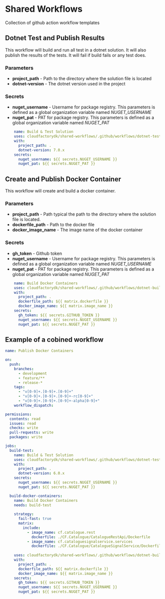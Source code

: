 # Shared Workflows
Collection of github action workflow templates

## Dotnet Test and Publish Results
This workflow will build and run all test in a dotnet solution. It will also publish the results of the tests.
It will fail if build fails or any test does.

### Parameters
- **project_path** - Path to the directory where the solution file is located
- **dotnet-version** - The dotnet version used in the project
### Secrets
- **nuget_username** - Username for package registry. This parameters is defined as a global organization variable named _NUGET_USERNAME_  
- **nuget_pat** - PAT for package registry. This parameters is defined as a global organization variable named _NUGET_PAT_

```yaml
    name: Build & Test Solution
    uses: cloudfactorydk/shared-workflows/.github/workflows/dotnet-test.yml@main
    with:
      project_path: .
      dotnet-version: 7.0.x
    secrets:
      nuget_username: ${{ secrets.NUGET_USERNAME }}
      nuget_pat: ${{ secrets.NUGET_PAT }}
```

## Create and Publish Docker Container
This workflow will create and build a docker container.

### Parameters
- **project_path** - Path typical the path to the directory where the solution file is located.
- **dockerfile_path** - Path to the docker file
- **docker_image_name** - The image name of the docker container
### Secrets
- **gh_token** - Github token 
- **nuget_username** - Username for package registry. This parameters is defined as a global organization variable named _NUGET_USERNAME_
- **nuget_pat** - PAT for package registry. This parameters is defined as a global organization variable named _NUGET_PAT_

```yaml
    name: Build Docker Containers
    uses: cloudfactorydk/shared-workflows/.github/workflows/dotnet-build-test-publish-docker.yml@main
    with:
      project_path: .
      dockerfile_path: ${{ matrix.dockerfile }}
      docker_image_name: ${{ matrix.image_name }}
    secrets:
      gh_token: ${{ secrets.GITHUB_TOKEN }}
      nuget_username: ${{ secrets.NUGET_USERNAME }}
      nuget_pat: ${{ secrets.NUGET_PAT }}
```

## Example of a cobined workflow

```yaml
name: Publish Docker Containers

on:
  push:
    branches:
      - development
      - feature/**
      - release-*
    tags:
      - "v[0-9]+.[0-9]+.[0-9]+"
      - "v[0-9]+.[0-9]+.[0-9]+-rc[0-9]+"
      - "v[0-9]+.[0-9]+.[0-9]+-alpha[0-9]+"
    workflow_dispatch:

permissions:
  contents: read
  issues: read
  checks: write
  pull-requests: write
  packages: write

jobs:
  build-test:
    name: Build & Test Solution
    uses: cloudfactorydk/shared-workflows/.github/workflows/dotnet-test.yml@main
    with:
      project_path: .
      dotnet-version: 6.0.x
    secrets:
      nuget_username: ${{ secrets.NUGET_USERNAME }}
      nuget_pat: ${{ secrets.NUGET_PAT }}

  build-docker-containers:
    name: Build Docker Containers
    needs: build-test
    
    strategy:
      fail-fast: true
      matrix:
        include:
          - image_name: cf.catalogue.rest
            dockerfile: ./CF.Catalogue/CatalogueRestApi/Dockerfile
          - image_name: cf.cataloguesignalservice.services
            dockerfile: ./CF.Catalogue/CatalogueSignalService/Dockerfile
    
    uses: cloudfactorydk/shared-workflows/.github/workflows/dotnet-build-test-publish-docker.yml@main
    with:
      project_path: .
      dockerfile_path: ${{ matrix.dockerfile }}
      docker_image_name: ${{ matrix.image_name }}
    secrets:
      gh_token: ${{ secrets.GITHUB_TOKEN }}
      nuget_username: ${{ secrets.NUGET_USERNAME }}
      nuget_pat: ${{ secrets.NUGET_PAT }}
```